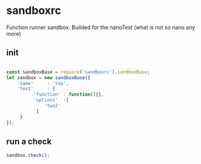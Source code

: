 # sandboxrc

Function runner sandbox. Builded for the nanoTest (what is not so nano any more)

## init 



```javascript

const sandboxBase = require('sandboxrc').sandboxBase;
let sandbox = new sandboxBase({
    'name'     : 'top',
    'test'     : {
          'function' : function(){},
          'options'  :[
              'two2'
           ]
     }
});
```


## run a check

```javascript
sandbox.check();

```




